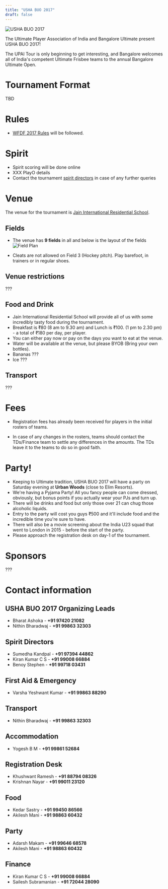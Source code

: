```yaml
---
title: "USHA BUO 2017"
draft: false
---
```


![USHA BUO 2017](../images/buo-2017-logo.jpg)

The Ultimate Player Association of India and Bangalore Ultimate present USHA BUO
2017!

The UPAI Tour is only beginning to get interesting, and Bangalore
welcomes all of India's competent Ultimate Frisbee teams to the annual
Bangalore Ultimate Open.

Tournament Format
=================

TBD

Rules
=====

- [WFDF 2017 Rules](https://rules.wfdf.org/) will be followed.

Spirit
======

- Spirit scoring will be done online
- XXX PlayO details
- Contact the tournament [spirit directors](#spirit-directors) in case of any further queries

Venue
=====

The venue for the tournament
is [Jain International Residential School](https://goo.gl/maps/LgG33cnJEZk).

Fields
------

- The venue has **9 fields** in all and below is the layout of the
  fields ![Field Plan](../images/buo-2017-venue-layout.jpg)

- Cleats are not allowed on Field 3 (Hockey pitch). Play barefoot, in trainers
  or in regular shoes.

Venue restrictions
------------------

???

Food and Drink
--------------

- Jain International Residential School will provide all of us with some
  incredibly tasty food during the tournament.
- Breakfast is ₹80 (8 am to 9.30 am) and Lunch is ₹100. (1 pm to 2.30 pm) - a
  total of ₹180 per day, per player.
- You can either pay now or pay on the days you want to eat at the venue.
- Water will be available at the venue, but please BYOB (Bring your own
  bottles).
- Bananas ???
- Ice ???

Transport
---------

???

Fees
====

- Registration fees has already been received for players in the
  initial rosters of teams.

- In case of any changes in the rosters, teams should contact the
  TDs/Finance team to settle any differences in the amounts. The TDs
  leave it to the teams to do so in good faith.

Party!
======

- Keeping to Ultimate tradition, USHA BUO 2017 will have a party on Saturday
  evening at **Urban Woods** (close to Elim Resorts).
- We're having a Pyjama Party! All you fancy people can come dressed, obviously,
  but bonus points if you actually wear your PJs and turn up.
- There will be drinks and food but only those over 21 can chug those alcoholic
  liquids.
- Entry to the party will cost you guys ₹500 and it'll include food and the
  incredible time you're sure to have.
- There will also be a movie screening about the India U23 squad that went to
  London in 2015 - before the start of the party.
- Please approach the registration desk on day-1 of the tournament.

Sponsors
========

???

Contact information
===================

USHA BUO 2017 Organizing Leads
------------------------------

- Bharat Ashoka - **+91 97420 21082**
- Nithin Bharadwaj - **+91 99863 32303**

Spirit Directors
--------------------

- Sumedha Kandpal - **+91 97394 44862**
- Kiran Kumar C S - **+91 99008 66884**
- Benoy Stephen - **+91 99718 03431**

First Aid & Emergency
---------------------

- Varsha Yeshwant Kumar - **+91 99863 88290**

Transport
---------

- Nithin Bharadwaj - **+91 99863 32303**

Accommodation
-------------

- Yogesh B M - **+91 99861 52684**

Registration Desk
-----------------

- Khushwant Ramesh - **+91 88794 08326**
- Krishnan Nayar - **+91 99011 23120**

Food
----

- Kedar Sastry - **+91 99450 86566**
- Akilesh Mani - **+91 98863 60432**

Party
-----

- Adarsh Makam - **+91 99646 68578**
- Akilesh Mani - **+91 98863 60432**

Finance
-------

- Kiran Kumar C S - **+91 99008 66884**
- Sailesh Subramanian - **+91 72044 28090**
